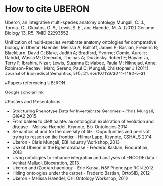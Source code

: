 # How to cite UBERON

Uberon, an integrative multi-species anatomy ontology Mungall, C. J., Torniai, C., Gkoutos, G. V., Lewis, S. E., and Haendel, M. A. (2012) Genome Biology 13, R5. PMID:22293552

Unification of multi-species vertebrate anatomy ontologies for comparative biology in Uberon Haendel, Melissa A; Balhoff, James P; Bastian, Frederic B; Blackburn, David C; Blake, Judith A; Bradford, Yvonne; Comte, Aurelie; Dahdul, Wasila M; Dececchi, Thomas A; Druzinsky, Robert E; Hayamizu, Terry F; Ibrahim, Nizar; Lewis, Suzanna E; Mabee, Paula M; Niknejad, Anne; Robinson-Rechavi, Marc; Sereno, Paul C; Mungall, Christopher J (2014) Journal of Biomedical Semantics, 5(1), 21. doi:10.1186/2041-1480-5-21

#Papers referencing UBERON

[Google scholar link](https://scholar.google.com/scholar?as_q=uberon)

#Posters and Presentations

- Structuring Phenotype Data for Invertebrate Genomes - Chris Mungall, GIGA2 2015
- From baleen to cleft palate: an ontological exploration of evolution and disease - Melissa Haendel, Keynote, Bio-Ontologies 2014
- Semantics of and for the diversity of life:  Opportunities and perils of trying to reason on the frontier - Hilmar Lapp, Keynote, CSHALS 2014
- Uberon - Chris Mungall, EBI Industry Workshop, 2013
- Use of Uberon in the Bgee database - Frederic Bastian, Biocuration, 2013
- Using ontologies to enhance integration and analyses of ENCODE data - Venkat Malladi, Biocuration, 2013
- Uberon and (Zoo)archaeology - Eric Kansa, NSF Phenotype RCN 2012
- Hiding ontologies under the carpet - Frederic Bastian, OntoSIB, 2012
- Uberon - Melissa Haendel, Cell Ontology Workshop, 2010